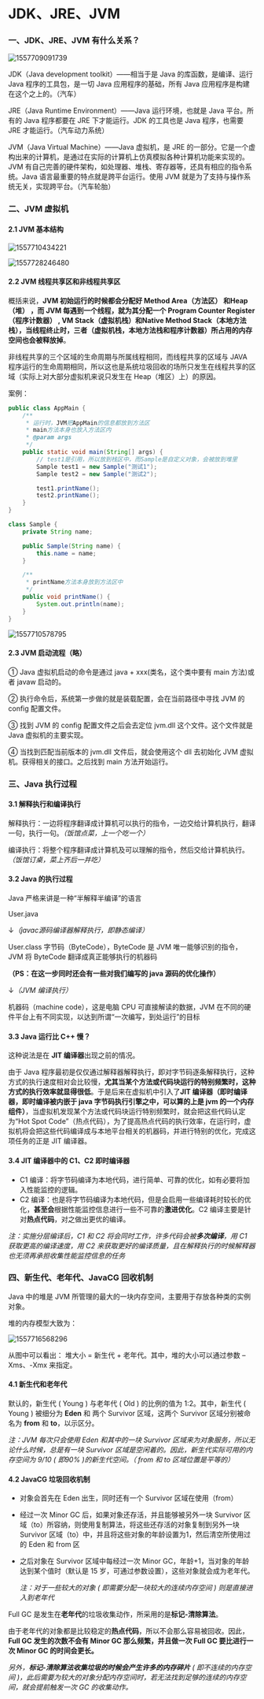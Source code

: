 # JDK、JRE、JVM

### 一、JDK、JRE、JVM 有什么关系？

![1557709091739](D:\GitBook\About_Java\Java\assets\1557711983254.png)


JDK（Java development toolkit）——相当于是 Java 的库函数，是编译、运行 Java 程序的工具包，是一切 Java 应用程序的基础，所有 Java 应用程序是构建在这个之上的。（汽车）

JRE（Java Runtime Environment）——Java 运行环境，也就是 Java 平台。所有的 Java 程序都要在 JRE 下才能运行。JDK 的工具也是 Java 程序，也需要 JRE 才能运行。（汽车动力系统）

JVM（Java Virtual Machine）——Java 虚拟机，是 JRE 的一部分。它是一个虚构出来的计算机，是通过在实际的计算机上仿真模拟各种计算机功能来实现的。JVM 有自己完善的硬件架构，如处理器、堆栈、寄存器等，还具有相应的指令系统。Java 语言最重要的特点就是跨平台运行。使用 JVM 就是为了支持与操作系统无关，实现跨平台。（汽车轮胎）

### 二、JVM 虚拟机

#### 2.1  JVM 基本结构

![1557710434221](D:\GitBook\About_Java\Java\assets\b2e6a2272094c3a0.png)

![1557728246480](D:\GitBook\About_Java\Java\assets\2c33c8b5415c6652.png)

#### 2.2 JVM 线程共享区和非线程共享区 

概括来说，**JVM 初始运行的时候都会分配好 Method Area（方法区） 和Heap（堆） ，而 JVM 每遇到一个线程，就为其分配一个 Program Counter Register（程序计数器） , VM Stack（虚拟机栈）和Native Method Stack（本地方法栈），当线程终止时，三者（虚拟机栈，本地方法栈和程序计数器）所占用的内存空间也会被释放掉**。

非线程共享的三个区域的生命周期与所属线程相同，而线程共享的区域与 JAVA 程序运行的生命周期相同，所以这也是系统垃圾回收的场所只发生在线程共享的区域（实际上对大部分虚拟机来说只发生在 Heap（堆区）上）的原因。

案例：

```java
public class AppMain {
    /**
     * 运行时，JVM把AppMain的信息都放到方法区
     * main方法本身也放入方法区内
     * @param args
     */
    public static void main(String[] args) {
        // test1是引用，所以放到栈区中，而Sample是自定义对象，会被放到堆里
        Sample test1 = new Sample("测试1");
        Sample test2 = new Sample("测试2");

        test1.printName();
        test2.printName();
    }
}

class Sample {
    private String name;

    public Sample(String name) {
        this.name = name;
    }

    /**
     * printName方法本身放到方法区中
     */
    public void printName() {
        System.out.println(name);
    }
}
```

![1557710578795](D:\GitBook\About_Java\Java\assets\1557710578795.png)

#### 2.3 JVM 启动流程（略）

① Java 虚拟机启动的命令是通过 java + xxx(类名，这个类中要有 main 方法)或者 javaw 启动的。

② 执行命令后，系统第一步做的就是装载配置，会在当前路径中寻找 JVM 的 config 配置文件。

③ 找到 JVM 的 config 配置文件之后会去定位 jvm.dll 这个文件。这个文件就是 Java 虚拟机的主要实现。

④ 当找到匹配当前版本的 jvm.dll 文件后，就会使用这个 dll 去初始化 JVM 虚拟机。获得相关的接口。之后找到 main 方法开始运行。

### 三、Java 执行过程

#### 3.1 解释执行和编译执行

解释执行：一边将程序翻译成计算机可以执行的指令，一边交给计算机执行，翻译一句，执行一句。*（饭馆点菜，上一个吃一个）*

编译执行：将整个程序翻译成计算机及可以理解的指令，然后交给计算机执行。*（饭馆订桌，菜上齐后一并吃）*

#### 3.2 Java 的执行过程

Java 严格来讲是一种“半解释半编译”的语言

User.java

↓*（javac源码编译器解释执行，即静态编译）*

User.class 字节码（ByteCode），ByteCode 是 JVM 唯一能够识别的指令，JVM 将 ByteCode 翻译成真正能够执行的机器码

**（PS：在这一步同时还会有一些对我们编写的 java 源码的优化操作）**

↓*（JVM 编译执行）*

机器码（machine code），这是电脑 CPU 可直接解读的数据，JVM 在不同的硬件平台上有不同实现，以达到所谓“一次编写，到处运行”的目标

#### 3.3 Java 运行比 C++ 慢？

这种说法是在 **JIT 编译器**出现之前的情况。

由于 Java 程序最初是仅仅通过解释器解释执行，即对字节码逐条解释执行，这种方式的执行速度相对会比较慢，**尤其当某个方法或代码块运行的特别频繁时，这种方式的执行效率就显得很低**。于是后来在虚拟机中引入了**JIT 编译器（即时编译器，即时编译被内嵌于 java 字节码执行引擎之中，可以算的上是 jvm 的一个内存组件）**，当虚拟机发现某个方法或代码块运行特别频繁时，就会把这些代码认定为“Hot Spot Code”（热点代码），为了提高热点代码的执行效率，在运行时，虚拟机将会把这些代码编译成与本地平台相关的机器码，并进行特别的优化，完成这项任务的正是 JIT 编译器。

#### 3.4 JIT 编译器中的 C1、C2 即时编译器

* C1 编译：将字节码编译为本地代码，进行简单、可靠的优化，如有必要将加入性能监控的逻辑。
* C2 编译：也是将字节码编译为本地代码，但是会启用一些编译耗时较长的优化，**甚至会**根据性能监控信息进行一些不可靠的**激进优化**。C2 编译主要是针对**热点代码**，对之做出更优的编译。

*注：实施分层编译后，C1 和 C2 将会同时工作，许多代码会被**多次编译**，用 C1 获取更高的编译速度，用 C2 来获取更好的编译质量，且在解释执行的时候解释器也无须再承担收集性能监控信息的任务*

### 四、新生代、老年代、JavaCG 回收机制

Java 中的堆是 JVM 所管理的最大的一块内存空间，主要用于存放各种类的实例对象。

堆的内存模型大致为：

![1557716568296](D:\GitBook\About_Java\Java\assets\1557716568296.png)

从图中可以看出： 堆大小 = 新生代 + 老年代。其中，堆的大小可以通过参数 –Xms、-Xmx 来指定。

#### 4.1 新生代和老年代

默认的，新生代 ( Young ) 与老年代 ( Old ) 的比例的值为 1:2。其中，新生代 ( Young ) 被细分为 **Eden** 和 两个 Survivor 区域，这两个 Survivor 区域分别被命名为 **from** 和 **to**，以示区分。

*注：JVM 每次只会使用 Eden 和其中的一块 Survivor 区域来为对象服务，所以无论什么时候，总是有一块 Survivor 区域是空闲着的。因此，新生代实际可用的内存空间为 9/10 ( 即90% )的新生代空间。（ from 和 to 区域位置是平等的）*

#### 4.2 JavaCG 垃圾回收机制

* 对象会首先在 Eden 出生，同时还有一个 Survivor 区域在使用（from）

* 经过一次 Minor GC 后，如果对象还存活，并且能够被另外一块 Survivor 区域（to）所容纳，则使用复制算法，将这些还存活的对象复制到另外一块 Survivor 区域（to）中，并且将这些对象的年龄设置为1，然后清空所使用过的 Eden 和 from 区

* 之后对象在 Survivor 区域中每经过一次 Minor GC，年龄+1，当对象的年龄达到某个值时（默认是 15 岁，可通过参数设置），这些对象就会成为老年代。

  *注：对于一些较大的对象 ( 即需要分配一块较大的连续内存空间 ) 则是直接进入到老年代*

Full GC 是发生在**老年代**的垃圾收集动作，所采用的是**标记-清除算法**。

由于老年代的对象都是比较稳定的**热点代码**，所以不会那么容易被回收。因此，**Full GC 发生的次数不会有 Minor GC 那么频繁，并且做一次 Full GC 要比进行一次 Minor GC 的时间会更长。**

*另外，**标记-清除算法收集垃圾的时候会产生许多的内存碎片** ( 即不连续的内存空间 )，此后需要为较大的对象分配内存空间时，若无法找到足够的连续的内存空间，就会提前触发一次 GC 的收集动作。*